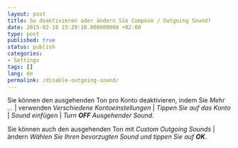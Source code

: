 ```yaml
---
layout: post
title: So deaktivieren oder ändern Sie Compose / Outgoing Sound?
date: 2015-02-18 15:29:10.000000000 +02:00
type: post
published: true
status: publish
categories:
- Settings
tags: []
lang: de
permalink: /disable-outgoing-sound/
---
```


Sie können den ausgehenden Ton pro Konto deaktivieren, indem Sie *Mehr ...* \| verwenden *Verschiedene Kontoeinstellungen* \| *Tippen Sie auf das Konto* \| *Sound einfügen* \| *Turn **OFF** Ausgehender Sound*.

Sie können auch den ausgehenden Ton mit *Custom Outgoing Sounds* \| ändern *Wählen Sie Ihren bevorzugten Sound und tippen Sie auf **OK***.
